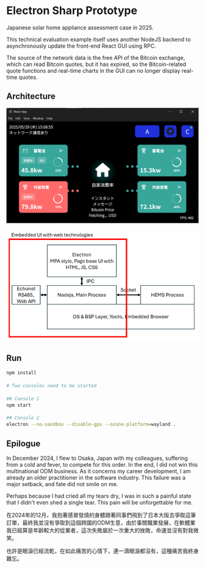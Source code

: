 # Electron Sharp Prototype

Japanese solar home appliance assessment case in 2025.

This technical evaluation example itself uses another NodeJS backend to asynchronously update the front-end React GUI using RPC.

The source of the network data is the free API of the Bitcoin exchange, which can read Bitcoin quotes, but it has expired, so the Bitcoin-related quote functions and real-time charts in the GUI can no longer display real-time quotes.

## Architecture

![img02](img02.png)

![img01](img01.png)

## Run

```bash
npm install

# Two consoles need to be started

## Console 1
npm start

## Console 2
electron --no-sandbox --disable-gpu --ozone-platform=wayland .
```

## Epilogue

In December 2024, I flew to Osaka, Japan with my colleagues, suffering from a cold and fever, to compete for this order. In the end, I did not win this multinational ODM business. As it concerns my career development, I am already an older practitioner in the software industry. This failure was a major setback, and fate did not smile on me.

Perhaps because I had cried all my tears dry, I was in such a painful state that I didn't even shed a single tear. This pain will be unforgettable for me.

在2024年的12月，我抱著感冒發燒的身體跟著同事們飛到了日本大阪去爭取這筆訂單，最終我並沒有爭取到這個跨國的ODM生意，由於事關職業發展，在軟體業我已經算是年齡較大的從業者，這次失敗屬於一次重大的挫敗，命運並沒有對我微笑。

也許是眼淚已經流乾，在如此痛苦的心情下，連一滴眼淚都沒有，這種痛苦我終身難忘。

